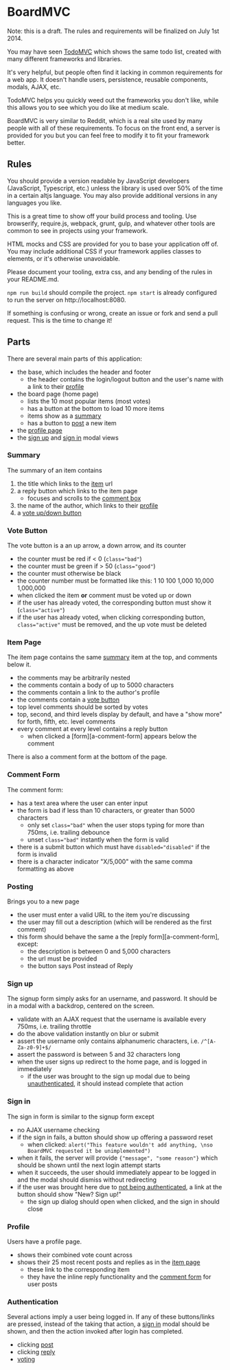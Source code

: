 # BoardMVC

Note: this is a draft.  The rules and requirements will be finalized on July 1st 2014.

You may have seen [TodoMVC](http://todomvc.com/) which shows the same todo list, created with
many different frameworks and libraries.  

It's very helpful, but people often find it lacking in common requirements for a web app.  It doesn't
handle users, persistence, reusable components, modals, AJAX, etc.

TodoMVC helps you quickly weed out the frameworks you don't like, while this allows you to see which 
you do like at medium scale.

BoardMVC is very similar to Reddit, which is a real site used by many people with all of these
requirements.  To focus on the front end, a server is provided for you but you can feel free to modify it
to fit your framework better.

## Rules

You should provide a version readable by JavaScript developers (JavaScript, Typescript, etc.) unless the
library is used over 50% of the time in a certain altjs language.  You may also provide additional versions
in any languages you like.  

This is a great time to show off your build process and tooling.  Use browserify, require.js, webpack, grunt,
gulp, and whatever other tools are common to see in projects using your framework.

HTML mocks and CSS are provided for you to base your application off of.  You may include additional CSS if your framework
applies classes to elements, or it's otherwise unavoidable.

Please document your tooling, extra css, and any bending of the rules in your README.md.

`npm run build` should compile the project.  `npm start` is already configured to run the server on http://localhost:8080.

If something is confusing or wrong, create an issue or fork and send a pull request.  This is the time to change it!

## Parts

There are several main parts of this application:

* the base, which includes the header and footer
    * the header contains the login/logout button and the user's name with
        a link to their [profile][a-profile]
* the board page (home page)
    * lists the 10 most popular items (most votes)
    * has a button at the bottom to load 10 more items
    * items show as a [summary][a-summary]
    * has a button to [post][a-post] a new item
* the [profile page][a-profile]
* the [sign up][a-sign-up] and [sign in][a-sign-in] modal views

### Summary

The summary of an item contains 
 1. the title which links to the [item][a-item] url
 1. a reply button which links to the item page
    * focuses and scrolls to the [comment box][a-comment-box]
 1. the name of the author, which links to their [profile][a-profile]
 1. a [vote up/down button][a-vote]
 
### Vote Button

The vote button is a an up arrow, a down arrow, and its counter

* the counter must be red if < 0 (`class="bad"`)
* the counter must be green if > 50 (`class="good"`)
* the counter must otherwise be black
* the counter number must be formatted like this: 1 10 100 1,000 10,000 1,000,000
* when clicked the item **or** comment must be voted up or down
* if the user has already voted, the corresponding button must show it (`class="active"`)
* if the user has already voted, when clicking corresponding button, `class="active"` must be removed,
 and the up vote must be deleted

### Item Page

The item page contains the same [summary][a-summary] item at the top, and comments below it.

* the comments may be arbitrarily nested
* the comments contain a body of up to 5000 characters
* the comments contain a link to the author's profile
* the comments contain a [vote button][a-vote]
* top level comments should be sorted by votes
* top, second, and third levels display by default, and have a "show more" for forth, fifth, etc. level comments
* every comment at every level contains a reply button
    * when clicked a [form][a-comment-form] appears below the comment

There is also a comment form at the bottom of the page.

### Comment Form

The comment form:

* has a text area where the user can enter input
* the form is bad if less than 10 characters, or greater than 5000 characters
    * only set `class="bad"` when the user stops typing for more than 750ms, i.e. trailing debounce
    * unset `class="bad"` instantly when the form is valid
* there is a submit button which must have `disabled="disabled"` if the form is invalid
* there is a character indicator "X/5,000" with the same comma formatting as above

### Posting

Brings you to a new page

* the user must enter a valid URL to the item you're discussing
* the user may fill out a description (which will be rendered as the first comment)
* this form should behave the same a the [reply form][a-comment-form], except:
    * the description is between 0 and 5,000 characters
    * the url must be provided
    * the button says Post instead of Reply

### Sign up

The signup form simply asks for an username, and password.  It should be in a modal with
a backdrop, centered on the screen.

* validate with an AJAX request that the username is available every 750ms, i.e. trailing throttle
* do the above validation instantly on blur or submit
* assert the username only contains alphanumeric characters, i.e. `/^[A-Za-z0-9]+$/`
* assert the password is between 5 and 32 characters long
* when the user signs up redirect to the home page, and is logged in immediately
    * if the user was brought to the sign up modal due to being [unauthenticated][a-auth], it should instead complete that action

### Sign in

The sign in form is similar to the signup form except

* no AJAX username checking
* if the sign in fails, a button should show up offering a password reset
    * when clicked: `alert("This feature wouldn't add anything, \nso BoardMVC requested it be unimplemented")`
* when it fails, the server will provide `{"message", "some reason"}` which should be shown until the next login attempt starts
* when it succeeds, the user should immediately appear to be logged in and the modal should dismiss without redirecting
* if the user was brought here due to [not being authenticated][a-auth], a link at the button should show "New?  Sign up!" 
    * the sign up dialog should open when clicked, and the sign in should close

### Profile

Users have a profile page.

* shows their combined vote count across
* shows their 25 most recent posts and replies as in the [item page][a-item]
    * these link to the corresponding item
    * they have the inline reply functionality and the [comment form][a-comment-box] for user posts
    

### Authentication 

Several actions imply a user being logged in.  If any of these buttons/links are pressed, instead of the taking
that action, a [sign in][a-sign-in] modal should be shown, and then the action invoked after login has completed.

* clicking [post][a-post]
* clicking [reply][a-comment-box]
* [voting][a-vote]

[a-comment-box]: #comment-form "Comment Form"
[a-summary]: #summary "Summary"
[a-post]: #posting "Posting"
[a-sign-up]: #sign-up "Sign up"
[a-sign-in]: #sign-in "Sign in"
[a-item]: #item-page "Item Page"
[a-vote]: #vote-button "Vote Button"
[a-profile]: #profile "Profile"
[a-auth]: #authentication "Authentication"

